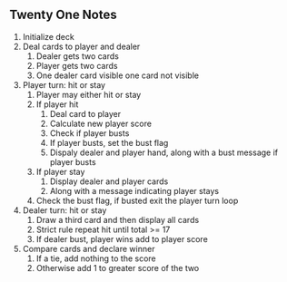 ## Twenty One Notes

1. Initialize deck
2. Deal cards to player and dealer
	1. Dealer gets two cards
	2. Player gets two cards
	3. One dealer card visible one card not visible
3. Player turn: hit or stay
 	1. Player may either hit or stay
 	2. If player hit
 		1. Deal card to player
 		2. Calculate new player score
 		3. Check if player busts
 		4. If player busts, set the bust flag
 		5. Dispaly dealer and player hand, along with a bust
 		message if player busts
 	3. If player stay
 		1. Display dealer and player cards
 		2. Along with a message indicating player stays 
	4. Check the bust flag, if busted exit the player turn loop
4. Dealer turn: hit or stay
	1. Draw a third card and then display all cards   
	2. Strict rule repeat hit until total >= 17
	3. If dealer bust, player wins add to player score
5. Compare cards and declare winner
	1. If a tie, add nothing to the score
	2. Otherwise add 1 to greater score of the two 